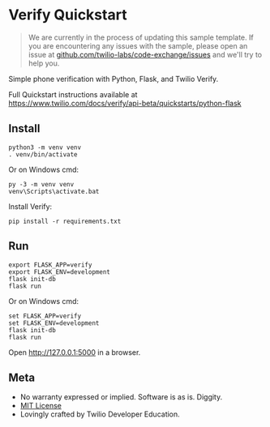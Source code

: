# Verify Quickstart

> We are currently in the process of updating this sample template. If you are encountering any issues with the sample, please open an issue at [github.com/twilio-labs/code-exchange/issues](https://github.com/twilio-labs/code-exchange/issues) and we'll try to help you.

Simple phone verification with Python, Flask, and Twilio Verify. 

Full Quickstart instructions available at https://www.twilio.com/docs/verify/api-beta/quickstarts/python-flask

## Install

    python3 -m venv venv
    . venv/bin/activate

Or on Windows cmd:

    py -3 -m venv venv
    venv\Scripts\activate.bat

Install Verify:

    pip install -r requirements.txt

## Run

    export FLASK_APP=verify
    export FLASK_ENV=development
    flask init-db
    flask run

Or on Windows cmd:

    set FLASK_APP=verify
    set FLASK_ENV=development
    flask init-db
    flask run

Open http://127.0.0.1:5000 in a browser.

## Meta

* No warranty expressed or implied. Software is as is. Diggity.
* [MIT License](http://www.opensource.org/licenses/mit-license.html)
* Lovingly crafted by Twilio Developer Education.
